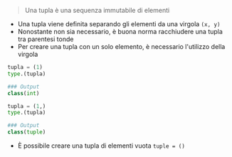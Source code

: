 > Una tupla è una sequenza immutabile di elementi

- Una tupla viene definita separando gli elementi da una virgola `(x, y)`
- Nonostante non sia necessario, è buona norma racchiudere una tupla tra parentesi tonde
- Per creare una tupla con un solo elemento, è necessario l'utilizzo della virgola

```python
tupla = (1)
type.(tupla)

### Output
class(int)
```

```python
tupla = (1,)
type.(tupla)

### Output
class(tuple)
```

- È possibile creare una tupla di elementi vuota `tuple = ()`
